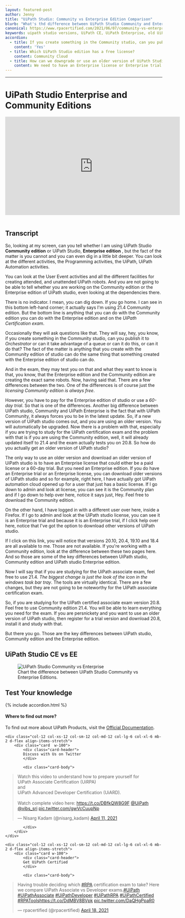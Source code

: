 ```yaml
---
layout: featured-post
author: Jenny
title: "UiPath Studio: Community vs Enterprise Edition Comparison"
blurb: "What's thd difference between UiPath Studio Community and Enterprise editions? Here we compare the two and show you differences between them.."
canonical: https://www.rpacertified.com/2021/06/07/community-vs-enterprise-uipath-studio.html
keywords: uipath studio versions, UiPath CE, UiPath Enterprise, old UiPath Studuio, download uipath, install uipath, uipath, uipath installation, uipath studio, uipath community edition, uipath enterprise edition
accordion: 
  - title: If you create something in the Community studio, can you publish it to Orchestrator?
    content: 'Yes'
  - title: Which UiPath Studio edition has a free license?
    content: Community Cloud
  - title: How can we downgrade or use an older version of UiPath Studio?
    content: We need to have an Enterprise license or Enterprise trial version to use/download older version of UiPath Studio.
---
```

---

# UiPath Studio Enterprise and Community Editions

<div class="embed-responsive embed-responsive-16by9">
<iframe src="https://www.youtube.com/embed/bP_knaHu_uE" allow="accelerometer; autoplay; clipboard-write; encrypted-media; gyroscope; picture-in-picture" allowfullscreen="" width="560" height="315" frameborder="0"></iframe>
</div>
<br/>

## Transcript 
So, looking at my screen, can you tell whether I am using UiPath Studio **Community edition** or UiPath Studio, **Enterprise edition** , but the fact of the matter is you cannot and you can even dig in a little bit deeper. You can look at the different activities, the Programming activities, the UiPath, UiPath Automation activities.

You can look at the User Event activities and all the different facilities for creating attended, and unattended UiPath robots. And you are not going to be able to tell whether you are working on the Community edition or the Enterprise edition of UiPath studio, even looking at the dependencies there.

There is no indicator. I mean, you can dig down. If you go home. I can see in this bottom left-hand corner; it actually says I'm using 21.4 Community edition. But the bottom line is anything that you can do with the Community edition you can do with the Enterprise edition and on the _UiPath Certification exam_.

Occasionally they will ask questions like that. They will say, hey, you know, if you create something in the Community studio, can you publish it to _Orchestrator_ or can it take advantage of a queue or can it do this, or can it do that? The fact of the matter is anything that you create with the Community edition of studio can do the same thing that something created with the Enterprise edition of studio can do.

And in the exam, they may test you on that and what they want to know is that, you know, that the Enterprise edition and the Community edition are creating the exact same robots. Now, having said that. There are a few differences between the two. One of the differences is of course just the _licensing Community edition is always free_.

However, you have to pay for the Enterprise edition of studio or use a _60-day trial_. So that is one of the differences. Another big difference between UiPath studio, Community and UiPath Enterprise is the fact that with UiPath Community, it always forces you to be in the latest update. So, if a new version of UiPath studio comes out, and you are using an older version. You will automatically be upgraded. Now there is a problem with that, especially if you are trying to study for the UiPath certification exam and the problem with that is if you are using the Community edition, well, it will already updated itself to 21.4 and the exam actually tests you on 20.8. So how do you actually get an older version of UiPath studio?

The only way to use an older version and download an older version of UiPath studio is to have an Enterprise license that could either be a paid license or a 60-day trial. But you need an Enterprise edition. If you do have an Enterprise trial or an Enterprise license, you can download older versions of UiPath studio and so for example, right here, I have actually got UiPath automation cloud opened up for a user that just has a basic license. If I go down to admin and look at license, you can see it is the Community plan and if I go down to help over here, notice it says just, Hey. Feel free to download the Community edition.

On the other hand, I have logged in with a different user over here, inside a Firefox. If I go to admin and look at the UiPath studio license, you can see it is an Enterprise trial and because it is an Enterprise trial, if I click help over here, notice that I've got the option to download other versions of UiPath studio.

If I click on this link, you will notice that versions 20.10, 20.4, 19.10 and 18.4 are all available to me. Those are not available. If you're working with a Community edition, look at the difference between these two pages here. And so those are some of the key differences between UiPath studio, Community edition and UiPath studio Enterprise edition.

Now I will say that if you are studying for the UiPath associate exam, feel free to use 21.4. _The biggest change is just the look of the icon in the windows task bar tray_. The tools are virtually identical. There are a few changes, but they are not going to be noteworthy for the UiPath associate certification exam.

So, if you are studying for the UiPath certified associate exam version 20.8. Feel free to use Community edition 21.4. You will be able to learn everything you need for the exam. If you are persnickety and you want to use an older version of UiPath studio, then register for a trial version and download 20.8, install it and study with that.

But there you go. Those are the key differences between UiPath studio, Community edition and the Enterprise edition.

## UiPath Studio CE vs EE

<figure class="figure">
  <img src="https://www.rpacertified.com/assets/uipath-studio-community-vs-enterprise-cloud.jpg" alt="UiPath Studio Community vs Enterprise" class="img-fluid mx-auto d-block img-thumbnail rounded ">
  <figcaption class="figure-caption">Chart the difference between UiPath Studio Community vs Enterprise Editions.</figcaption>
</figure>

<h2>Test Your knowledge </h2>
{% include accordion.html %}

#### Where to find out more?

To find out more about UiPath Products, visit the <a href="https://docs.uipath.com/">Official Documentation</a>.

<div class="row">
	
    <div class="col-12 col-xs-12 col-sm-12 col-md-12 col-lg-6 col-xl-6 mb-2 d-flex align-items-stretch">
        <div class="card  w-100">
            <div class="card-header">
            Discuss with Us on Twitter
            </div>

            <div class="card-body">
<!-- **************************** -->       


<blockquote class="twitter-tweet"><p lang="en" dir="ltr">Watch this video to understand how to prepare yourself for <br>UiPath Associate Certification (UiRPA) <br>and <br>UiPath Advanced Developer Certification (UiARD).<br><br>Watch complete video here: <a href="https://t.co/DBfkQW8G9F">https://t.co/DBfkQW8G9F</a> <a href="https://twitter.com/UiPath?ref_src=twsrc%5Etfw">@UiPath</a> <a href="https://twitter.com/vibs_sri?ref_src=twsrc%5Etfw">@vibs_sri</a> <a href="https://t.co/gwVcCuupNp">pic.twitter.com/gwVcCuupNp</a></p>&mdash; Nisarg Kadam (@nisarg_kadam) <a href="https://twitter.com/nisarg_kadam/status/1381253771125161985?ref_src=twsrc%5Etfw">April 11, 2021</a></blockquote> <script async src="https://platform.twitter.com/widgets.js" charset="utf-8"></script> 



<!-- **************************** -->   
            
            
            </div>
        </div>
    </div>
	
	<div class="col-12 col-xs-12 col-sm-12 col-md-12 col-lg-6 col-xl-6 mb-2 d-flex align-items-stretch">
        <div class="card w-100">
            <div class="card-header">
            Get UiPath Certified
            </div>

            <div class="card-body">
<blockquote class="twitter-tweet"><p lang="en" dir="ltr">Having trouble deciding which <a href="https://twitter.com/hashtag/RPA?src=hash&amp;ref_src=twsrc%5Etfw">#RPA</a> certification exam to take? Here we compare UiPath Associate vs Developer exams.<a href="https://twitter.com/hashtag/UiPath?src=hash&amp;ref_src=twsrc%5Etfw">#UiPath</a> <a href="https://twitter.com/hashtag/UiPathAssociate?src=hash&amp;ref_src=twsrc%5Etfw">#UiPathAssociate</a> <a href="https://twitter.com/hashtag/UiPathDeveloper?src=hash&amp;ref_src=twsrc%5Etfw">#UiPathDeveloper</a> <a href="https://twitter.com/hashtag/UiPathRPA?src=hash&amp;ref_src=twsrc%5Etfw">#UiPathRPA</a> <a href="https://twitter.com/hashtag/UiPathCertified?src=hash&amp;ref_src=twsrc%5Etfw">#UiPathCertified</a> <a href="https://twitter.com/hashtag/RPATools?src=hash&amp;ref_src=twsrc%5Etfw">#RPATools</a><a href="https://t.co/DdMBV8BVpk">https://t.co/DdMBV8BVpk</a> <a href="https://t.co/DaQHgPpaR0">pic.twitter.com/DaQHgPpaR0</a></p>&mdash; rpacertified (@rpacertified) <a href="https://twitter.com/rpacertified/status/1383851087157858304?ref_src=twsrc%5Etfw">April 18, 2021</a></blockquote> <script async src="https://platform.twitter.com/widgets.js" charset="utf-8"></script> 
            </div>
        </div>
    </div>
	
</div>

